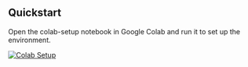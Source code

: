 

## Quickstart
Open the colab-setup notebook in Google Colab and run it to set up the environment.

[![Colab Setup](https://colab.research.google.com/assets/colab-badge.svg)](https://colab.research.google.com/github/mtc-20/random-colab/blob/main/colab-setup.ipynb)